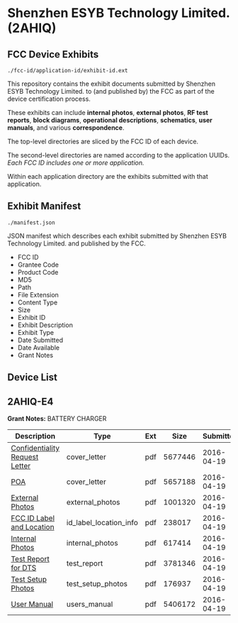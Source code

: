 # Shenzhen ESYB Technology Limited. (2AHIQ)
## FCC Device Exhibits

```
./fcc-id/application-id/exhibit-id.ext
```

This repository contains the exhibit documents submitted by Shenzhen ESYB Technology Limited. to (and published by) the FCC as part of the device certification process.

These exhibits can include **internal photos**, **external photos**, **RF test reports**, **block diagrams**, **operational descriptions**, **schematics**, **user manuals**, and various **correspondence**.

The top-level directories are sliced by the FCC ID of each device.

The second-level directories are named according to the application UUIDs. *Each FCC ID includes one or more application.*

Within each application directory are the exhibits submitted with that application. 

## Exhibit Manifest

```
./manifest.json
```

JSON manifest which describes each exhibit submitted by Shenzhen ESYB Technology Limited. and published by the FCC.

- FCC ID
- Grantee Code
- Product Code
- MD5
- Path
- File Extension
- Content Type
- Size
- Exhibit ID
- Exhibit Description
- Exhibit Type
- Date Submitted
- Date Available
- Grant Notes

## Device List
## 2AHIQ-E4
**Grant Notes:** BATTERY CHARGER

| Description | Type | Ext | Size | Submitted | Available |
| ----------- | ---- | --- | ---- | --------- | --------- |
| [Confidentiality Request Letter](2AHIQ-E4/51155e24f540d3d7f93d1c4a478b0b39/2963323.pdf) | cover_letter | pdf | 5677446 | 2016-04-19 | 2016-04-19 |
| [POA](2AHIQ-E4/51155e24f540d3d7f93d1c4a478b0b39/2963324.pdf) | cover_letter | pdf | 5657188 | 2016-04-19 | 2016-04-19 |
| [External Photos](2AHIQ-E4/51155e24f540d3d7f93d1c4a478b0b39/2963325.pdf) | external_photos | pdf | 1001320 | 2016-04-19 | 2016-04-19 |
| [FCC ID Label and Location](2AHIQ-E4/51155e24f540d3d7f93d1c4a478b0b39/2963327.pdf) | id_label_location_info | pdf | 238017 | 2016-04-19 | 2016-04-19 |
| [Internal Photos](2AHIQ-E4/51155e24f540d3d7f93d1c4a478b0b39/2963326.pdf) | internal_photos | pdf | 617414 | 2016-04-19 | 2016-04-19 |
| [Test Report for DTS](2AHIQ-E4/51155e24f540d3d7f93d1c4a478b0b39/2963329.pdf) | test_report | pdf | 3781346 | 2016-04-19 | 2016-04-19 |
| [Test Setup Photos](2AHIQ-E4/51155e24f540d3d7f93d1c4a478b0b39/2963328.pdf) | test_setup_photos | pdf | 176937 | 2016-04-19 | 2016-04-19 |
| [User Manual](2AHIQ-E4/51155e24f540d3d7f93d1c4a478b0b39/2963330.pdf) | users_manual | pdf | 5406172 | 2016-04-19 | 2016-04-19 |
